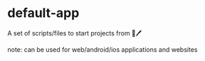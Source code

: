 # default-app
A set of scripts/files to start projects from 💾🖊

note: can be used for web/android/ios applications and websites
